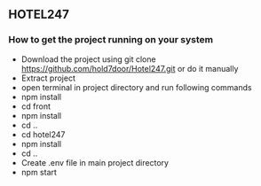 ## HOTEL247

### How to get the project running on your system
* Download the project using 
    git clone https://github.com/hold7door/Hotel247.git 
or do it manually
* Extract project 
* open terminal in project directory and run following commands
* npm install
* cd front
* npm install
* cd ..
* cd hotel247
* npm install
* cd ..
* Create .env file in main project directory
* npm start